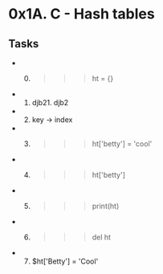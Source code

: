 # 0x1A. C - Hash tables
## Tasks
* 0. >>> ht = {}
* 1. djb21. djb2
* 2. key -> index
* 3. >>> ht['betty'] = 'cool'
* 4. >>> ht['betty']
* 5. >>> print(ht)
* 6. >>> del ht
* 7. $ht['Betty'] = 'Cool'
